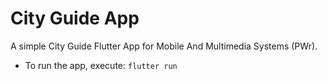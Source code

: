 # City Guide App

A simple City Guide Flutter App for Mobile And Multimedia Systems (PWr).

- To run the app, execute: `flutter run`